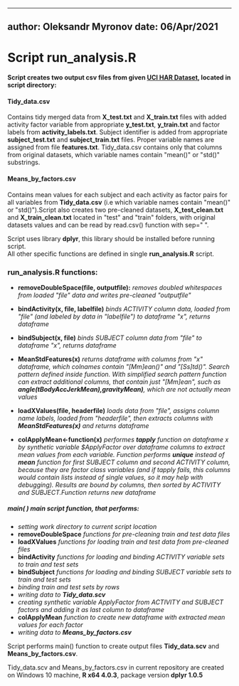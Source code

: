 ---
author: Oleksandr Myronov
date: 06/Apr/2021
--

# Script **run_analysis.R**

####    Script creates two output csv files from given [UCI HAR Dataset](https://d396qusza40orc.cloudfront.net/getdata%2Fprojectfiles%2FUCI%20HAR%20Dataset.zip), located in script directory: 

#### **Tidy_data.csv**

  Contains tidy merged data from **X_test.txt** and **X_train.txt** files with added
activity factor variable from appropriate **y_test.txt**, **y_train.txt** and factor labels from 
**activity_labels.txt**. Subject identifier is added from appropriate **subject_test.txt** and 
**subject_train.txt** files. Proper variable names are assigned from file **features.txt**. 
Tidy_data.csv contains only that columns from original datasets, which variable names contain "mean()" or "std()" substrings.

#### **Means_by_factors.csv**

Contains mean values for each subject and each activity as factor pairs for all variables from **Tidy_data.csv** (i.e which variable names contain "mean()" or "std()").Script also creates two pre-cleaned datasets, **X_test_clean.txt** and **X_train_clean.txt** located in "test" 
and "train" folders, with original datasets values and can be read by read.csv() function with sep=" ".

Script uses library **dplyr**, this library should be installed before running script.  
All other specific functions are defined in single **run_analysis.R** script.



### run_analysis.R functions:
 - **removeDoubleSpace(file, outputfile):**  *removes doubled whitespaces from loaded "file" data and writes pre-cleaned "outputfile"*
 
 - **bindActivity(x, file, labelfile)** *binds ACTIVITY column data, loaded from "file" (and labeled by data in "labelfile") to dataframe "x", returns dataframe*
 
 - **bindSubject(x, file)** *binds SUBJECT column data from "file" to dataframe "x", returns dataframe*
 
 - **MeanStdFeatures(x)** *returns dataframe with columns from "x" dataframe, which colnames contain "[Mm]ean()" and "[Ss]td()". Search pattern defined inside function. With simplified search pattern function can extract additional columns, that contain just "[Mm]ean", such as **angle(tBodyAccJerkMean),gravityMean)**, which are not actually mean values*
 
 - **loadXValues(file, headerfile)** *loads data from "file", assigns column name labels, loaded  from "headerfile", then extracts columns with **MeanStdFeatures(x)** and returns dataframe*
 
 - **colApplyMean<-function(x)** *performes **tapply** function on dataframe x by synthetic variable $ApplyFactor over dataframe columns to extract mean values from each variable. Function performs **unique** instead of **mean** function for first SUBJECT column and second ACTIVITY column, because they are factor class variables (and if tapply fails, this columns would contain lists instead of single values, so it may help with debugging). Results are bound by columns, then sorted by ACTIVITY and SUBJECT.Function returns new dataframe* 
 
##### **main( )** *main script function, that performs:*
  - *setting work directory to current script location*
  - **removeDoubleSpace** *functions for pre-cleaning train and test data files*
  - **loadXValues** *functions for loading train and test data from pre-cleaned files*
  - **bindActivity** *functions for loading and binding ACTIVITY variable sets to train and test sets*
  - **bindSubject** *functions for loading and binding SUBJECT variable sets to train and test sets*
  - *binding train and test sets by rows*
  - *writing data to **Tidy_data.scv***
  - *creating synthetic variable ApplyFactor from ACTIVITY and SUBJECT factors and adding it as last column to dataframe*
  - **colApplyMean** *function to create new dataframe with extracted mean values for each factor*
  - *writing data to **Means_by_factors.csv***
  
Script performs main() function to create output files **Tidy_data.scv** and **Means_by_factors.csv**.

Tidy_data.scv and Means_by_factors.csv in current repository are created on Windows 10 machine,
**R x64 4.0.3**, package version **dplyr 1.0.5**
  
 